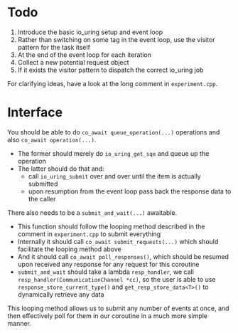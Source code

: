 # Todo
1. Introduce the basic io_uring setup and event loop
2. Rather than switching on some tag in the event loop, use the visitor pattern for the task itself
3. At the end of the event loop for each iteration
  1. Collect a new potential request object
  2. If it exists the visitor pattern to dispatch the correct io_uring job

For clarifying ideas, have a look at the long comment in `experiment.cpp`.

# Interface
You should be able to do `co_await queue_operation(...)` operations and also `co_await operation(...)`.
- The former should merely do `io_uring_get_sqe` and queue up the operation
- The latter should do that and:
  - call `io_uring_submit` over and over until the item is actually submitted
  - upon resumption from the event loop pass back the response data to the caller


There also needs to be a `submit_and_wait(...)` awaitable.
- This function should follow the looping method described in the comment in `experiment.cpp` to submit everything
- Internally it should call `co_await submit_requests(...)` which should facilitate the looping method above
- And it should call `co_await poll_responses()`, which should be resumed upon received any response for any request for this coroutine
- `submit_and_wait` should take a lambda `resp_handler`, we call `resp_handler(CommunicationChannel *cc)`, so the user is able to use `response_store_current_type()` and `get_resp_store_data<T>()` to dynamically retrieve any data

This looping method allows us to submit any number of events at once, and then effectively poll for them in our coroutine in a much more simple manner.

